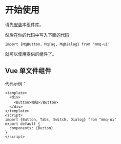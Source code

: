 # 开始使用
请先[安装](#/doc/install)本组件库。

然后在你的代码中写入下面的代码

```
import {MqButton, MqTag, MqDialog} from 'mmq-ui'
```

就可以使用提供的组件了。

## Vue 单文件组件

代码示例：

```
<template>
  <div>
    <Button>按钮</Button>
  </div>
</template>
<script>
import {Button, Tabs, Switch, Dialog} from "mmq-ui"
export default {
  components: {Button}
}
</script>
```
